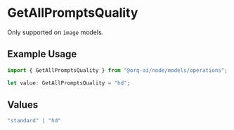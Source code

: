 # GetAllPromptsQuality

Only supported on `image` models.

## Example Usage

```typescript
import { GetAllPromptsQuality } from "@orq-ai/node/models/operations";

let value: GetAllPromptsQuality = "hd";
```

## Values

```typescript
"standard" | "hd"
```